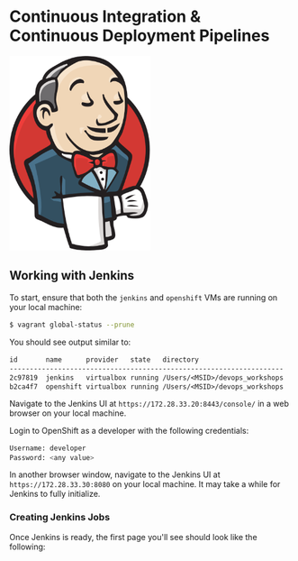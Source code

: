 # Continuous Integration & Continuous Deployment Pipelines

<img src="images/jenkins.png" width="250">

## Working with Jenkins

To start, ensure that both the `jenkins` and `openshift` VMs are running on your local machine:
```bash
$ vagrant global-status --prune
```
You should see output similar to:
```
id       name      provider   state   directory
--------------------------------------------------------------------
2c97819  jenkins   virtualbox running /Users/<MSID>/devops_workshops
b2ca4f7  openshift virtualbox running /Users/<MSID>/devops_workshops
```

Navigate to the Jenkins UI at `https://172.28.33.20:8443/console/` in a web browser on your local machine.

Login to OpenShift as a developer with the following credentials:
```bash
Username: developer
Password: <any value>
```

In another browser window, navigate to the Jenkins UI at `https://172.28.33.30:8080` on your local machine.
It may take a while for Jenkins to fully initialize.


### Creating Jenkins Jobs

Once Jenkins is ready, the first page you'll see should look like the following:





